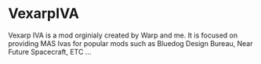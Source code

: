 # VexarpIVA
 Vexarp IVA is a mod orginialy created by Warp and me. It is focused on providing MAS Ivas for popular mods such as Bluedog Design Bureau, Near Future Spacecraft, ETC ...
